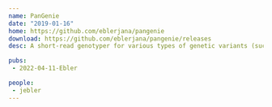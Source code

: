 ```yaml
---
name: PanGenie
date: "2019-01-16"
home: https://github.com/eblerjana/pangenie
download: https://github.com/eblerjana/pangenie/releases
desc: A short-read genotyper for various types of genetic variants (such as SNPs, indels and structural variants) represented in a pangenome graph.

pubs:
 - 2022-04-11-Ebler

people:
 - jebler
---
```

